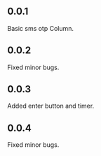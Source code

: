 ## 0.0.1

Basic sms otp Column. 


## 0.0.2

Fixed minor bugs.


## 0.0.3

Added enter button and timer.


## 0.0.4

Fixed minor bugs.
